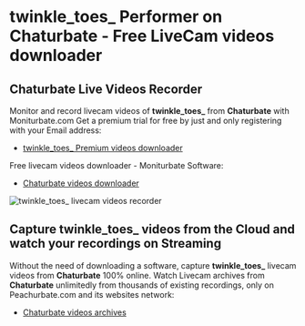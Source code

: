 # twinkle_toes_ Performer on Chaturbate - Free LiveCam videos downloader

## Chaturbate Live Videos Recorder

Monitor and record livecam videos of **twinkle_toes_** from **Chaturbate** with Moniturbate.com
Get a premium trial for free by just and only registering with your Email address:
* [twinkle_toes_ Premium videos downloader](https://moniturbate.com/request-demo-licence-key.html)

Free livecam videos downloader - Moniturbate Software:
* [Chaturbate videos downloader](https://moniturbate.com/moniturbate-download-software.html)

![twinkle_toes_ livecam videos recorder](https://peachurnet.com/templates/moniturbate-software.png)


## Capture twinkle_toes_ videos from the Cloud and watch your recordings on Streaming

Without the need of downloading a software, capture **twinkle_toes_** livecam videos from **Chaturbate** 100% online.
Watch Livecam archives from **Chaturbate** unlimitedly from thousands of existing recordings, only on Peachurbate.com and its websites network:
* [Chaturbate videos archives](https://peachurnet.com/)
